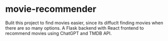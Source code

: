 # movie-recommender
Bulit this project to find movies easier, since its diffuclt finding movies when there are so many options.
A Flask backend with React frontend to recommend movies using ChatGPT and TMDB API.
